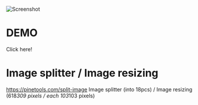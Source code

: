 ![Screenshot](https://github.com/leslieyjkim/Puzzle_DragDrop_18pcs/blob/main/main.png?raw=true)
# DEMO
Click here! 


# Image splitter / Image resizing
https://pinetools.com/split-image
Image splitter (into 18pcs) / Image resizing (618*309 pixels / each 103*103 pixels)
